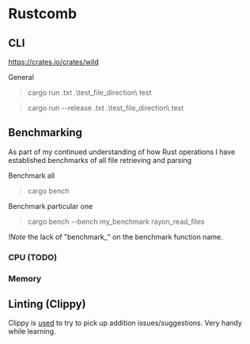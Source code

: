 # Rustcomb

## CLI

https://crates.io/crates/wild

General 
> cargo run .txt .\test_file_direction\ test

> cargo run --release .txt .\test_file_direction\ test

## Benchmarking
As part of my continued understanding of how Rust operations I have established benchmarks of all file retrieving and parsing

Benchmark all
> cargo bench

Benchmark particular one
> cargo bench --bench my_benchmark rayon_read_files

_!Note_ the lack of "benchmark_" on the benchmark function name.

### CPU (TODO)

<!-- > perf record `target\release\rustcomb.exe .txt .\test_file_direction\ test` -- --profile-time 10

TODO: Require WSL to be running this "locally". -->

### Memory

## Linting (Clippy)

Clippy is [used](https://github.com/rust-lang/rust-clippy) to try to pick up addition issues/suggestions. Very handy while learning.